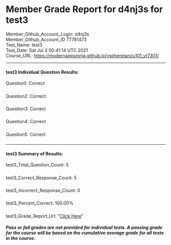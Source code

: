 # Member Grade Report for d4nj3s for test3  
   
Member_Github_Account_Login: d4nj3s  
Member_Github_Account_ID 77781473  
Test_Name: test3  
Test_Date: Sat Jul  3 00:41:14 UTC 2021  
Course_URL: https://modernappsninja.github.io/vspheretanzu101_vt7301/  
   
---  
#### test3 Individual Question Results:  
Question1: Correct  
#####  
Question2: Correct  
#####  
Question3: Correct  
#####  
Question4: Correct  
#####  
Question5: Correct  
#####  
---  
#### test3 Summary of Results:  
test3_Total_Question_Count: 5  
#####  
test3_Correct_Response_Count: 5  
#####  
test3_Incorrect_Response_Count: 0  
#####  
test3_Percent_Correct: 100.00%  
#####  
test3_Grade_Report_Url: "[Click Here](https://github.com/modernappsninjas/d4nj3s/blob/main/static/userdata/courses/vspheretanzu101_vt7301/grade_report.pr1206.test3.md)"
##### Pass or fail grades are not provided for individual tests. A passing grade for the course will be based on the cumulative average grade for all tests in the course.  
